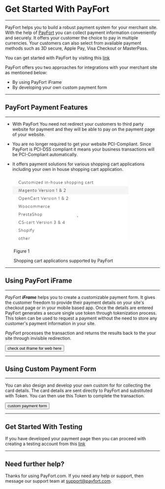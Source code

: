 # Get Started With PayFort

------

PayFort helps you to build a robust payment system for your merchant site. With the help of [PayFort]() you can collect payment information conveniently and securely. It offers your customer the choice to pay in multiple currencies. Your customers can also select from available payment methods such as 3D secure, Apple Pay, Visa Checkout or MasterPass. 



You can get started with PayFort by visiting this [link](https://www.payfort.com/get-started/)

PayFort offers you two approaches for integrations with your merchant site as mentioned below:

- By using PayFort iFrame [<i class="fa fa-anchor"></i>](#using-payfort-iframe)
- By developing your own custom payment form[<i class="fa fa-anchor"></i>](custompaymentform.md)



------

## PayFort Payment Features

------

- With PayFort You need not redirect your customers to third party website for payment and they will be able to pay on the payment page of your website.

- You are no longer required to get your website PCI-Compliant. Since PayFort is PCI-DSS compliant it means your business transactions  will be PCI-Compliant automatically.

- It offers payment solutions for various shopping cart applications including your own in house shopping cart application.

  ![image-20200220202239150](img\image-20200220202239150.png)

  ​														Figure 1 

  ​									Shopping cart applications supported by PayFort

  

  

------

## Using PayFort iFrame

------

*PayFort* ***iFrame*** helps you to create a customizable payment form. It gives the customer freedom to provide their payment details on your site's checkout page or in your mobile based app. Once the details are entered PayFort generates a secure single use token through tokenization process. This token can be used to request a payment without the need to store any customer's payment information in your site.

 *PayFort* processes the transaction and returns the results back to the your site through invisible redirection.

[<button class="btn btn-primary">check out iframe for web here</button>](iframe_web.md)



------

## Using Custom Payment Form

------

You can also design and develop your own custom for for collecting the card details. The card details are sent directly to PayFort and substituted with Token. You can then use this Token to complete the transaction.

[<button class="btn btn-primary">custom payment form </button>](custompaymentform.md)

------

## Get Started With Testing

If you have developed your payment page then you can proceed with creating a testing account from this [link]("https://www.payfort.com/test-account/")

------

## Need further help?

Thanks for using PayFort.com. If you need any help or support, then message our support team at [support@payfort.com](mailto:support@payfort.com).